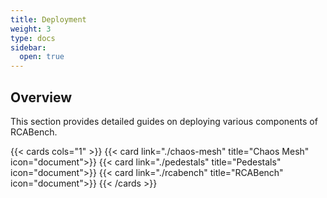 ```yaml
---
title: Deployment
weight: 3
type: docs
sidebar:
  open: true
---
```


## Overview

This section provides detailed guides on deploying various components of RCABench.

{{< cards cols="1" >}}
{{< card link="./chaos-mesh" title="Chaos Mesh" icon="document">}}
{{< card link="./pedestals" title="Pedestals" icon="document">}}
{{< card link="./rcabench" title="RCABench" icon="document">}}
{{< /cards >}}
